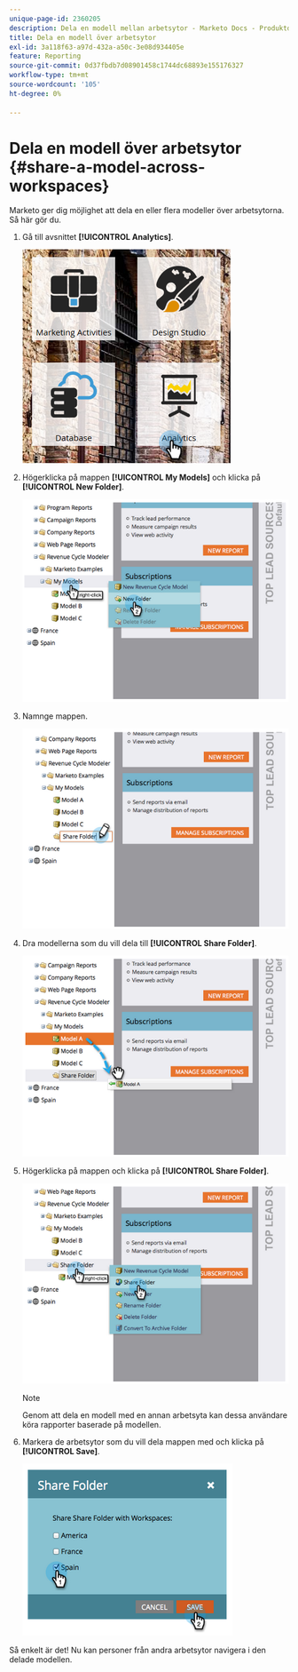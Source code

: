 ```yaml
---
unique-page-id: 2360205
description: Dela en modell mellan arbetsytor - Marketo Docs - Produktdokumentation
title: Dela en modell över arbetsytor
exl-id: 3a118f63-a97d-432a-a50c-3e08d934405e
feature: Reporting
source-git-commit: 0d37fbdb7d08901458c1744dc68893e155176327
workflow-type: tm+mt
source-wordcount: '105'
ht-degree: 0%

---
```


# Dela en modell över arbetsytor {#share-a-model-across-workspaces}

Marketo ger dig möjlighet att dela en eller flera modeller över arbetsytorna. Så här gör du.

1. Gå till avsnittet **[!UICONTROL Analytics]**.

   ![](assets/analytics.png)

1. Högerklicka på mappen **[!UICONTROL My Models]** och klicka på **[!UICONTROL New Folder]**.

   ![](assets/image2014-10-3-14-3a5-3a23.png)

1. Namnge mappen.

   ![](assets/image2014-10-3-14-3a5-3a38.png)

1. Dra modellerna som du vill dela till **[!UICONTROL Share Folder]**.

   ![](assets/image2014-10-3-14-3a5-3a52.png)

1. Högerklicka på mappen och klicka på **[!UICONTROL Share Folder]**.

   ![](assets/image2014-10-3-14-3a6-3a9.png)

   >[!NOTE]
   >
   >Genom att dela en modell med en annan arbetsyta kan dessa användare köra rapporter baserade på modellen.

1. Markera de arbetsytor som du vill dela mappen med och klicka på **[!UICONTROL Save]**.

   ![](assets/image2014-10-3-14-3a6-3a22.png)

Så enkelt är det! Nu kan personer från andra arbetsytor navigera i den delade modellen.
